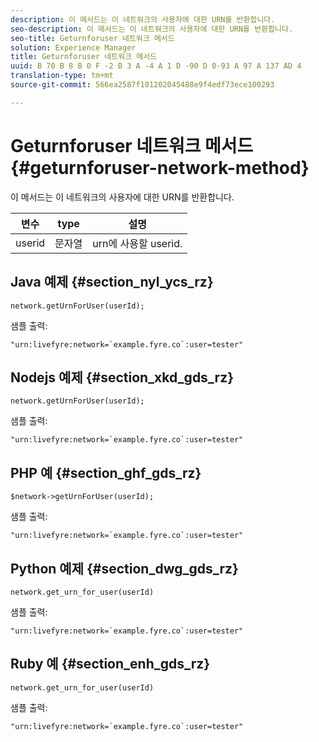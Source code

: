 ```yaml
---
description: 이 메서드는 이 네트워크의 사용자에 대한 URN를 반환합니다.
seo-description: 이 메서드는 이 네트워크의 사용자에 대한 URN를 반환합니다.
seo-title: Geturnforuser 네트워크 메서드
solution: Experience Manager
title: Geturnforuser 네트워크 메서드
uuid: B 70 B 8 B 0 F -2 B 3 A -4 A 1 D -90 D 0-93 A 97 A 137 AD 4
translation-type: tm+mt
source-git-commit: 566ea2587f101202045488e9f4edf73ece100293

---
```



# Geturnforuser 네트워크 메서드{#geturnforuser-network-method}

이 메서드는 이 네트워크의 사용자에 대한 URN를 반환합니다.

| 변수 | type | 설명 |
|--- |--- |--- |
| userid | 문자열 | urn에 사용할 userid. |

## Java 예제 {#section_nyl_ycs_rz}

```
network.getUrnForUser(userId);
```

샘플 출력:

```
"urn:livefyre:network=`example.fyre.co`:user=tester" 
```

## Nodejs 예제 {#section_xkd_gds_rz}

```
network.getUrnForUser(userId);
```

샘플 출력:

```
"urn:livefyre:network=`example.fyre.co`:user=tester" 
```

## PHP 예 {#section_ghf_gds_rz}

```
$network->getUrnForUser(userId); 
```

샘플 출력:

```
"urn:livefyre:network=`example.fyre.co`:user=tester" 
```

## Python 예제 {#section_dwg_gds_rz}

```
network.get_urn_for_user(userId) 
```

샘플 출력:

```
"urn:livefyre:network=`example.fyre.co`:user=tester" 
```

## Ruby 예 {#section_enh_gds_rz}

```
network.get_urn_for_user(userId) 
```

샘플 출력:

```
"urn:livefyre:network=`example.fyre.co`:user=tester" 
```
